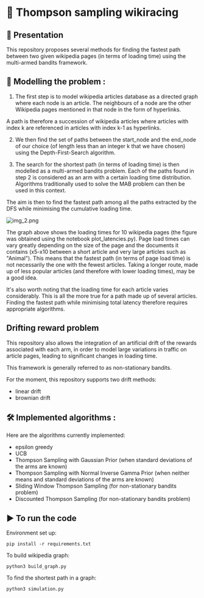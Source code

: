 # 🏁 Thompson sampling wikiracing

## 📢  Presentation
This repository proposes several methods for finding the fastest path between two given wikipedia pages (in terms of loading time) using the multi-armed bandits framework. 


## 📝 Modelling the problem :

1) The first step is to model wikipedia articles database as a directed graph where each node is an article. The neighbours of a node are the other Wikipedia pages mentioned in that node in the form of hyperlinks. 

A path is therefore a succession of wikipedia articles where articles with index k are referenced in articles with index k-1 as hyperlinks.

2) We then find the set of paths between the start_node and the end_node of our choice (of length less than an integer k that we have chosen) using the Depth-First-Search algorithm.


3) The search for the shortest path (in terms of loading time) is then modelled as a multi-armed bandits problem. Each of the paths found in step 2 is considered as an arm with a certain loading time distribution. Algorithms traditionally used to solve the MAB problem can then be used in this context.

The aim is then to find the fastest path among all the paths extracted by the DFS while minimising the cumulative loading time. 


![img_2.png](fig/loading_times.png)

The graph above shows the loading times for 10 wikipedia pages (the figure was obtained using the notebook plot_latencies.py).
Page load times can vary greatly depending on the size of the page and the documents it contains (x5-x10 between a short article and very large articles such as "Animal"). This means that the fastest path (in terms of page load time) is not necessarily the one with the fewest articles. Taking a longer route, made up of less popular articles (and therefore with lower loading times), may be a good idea.

It's also worth noting that the loading time for each article varies considerably. This is all the more true for a path made up of several articles. Finding the fastest path while minimising total latency therefore requires appropriate algorithms.

## Drifting reward problem
This repository also allows the integration of an artificial drift of the rewards associated with each arm, in order to model large variations in traffic on article pages, leading to significant changes in loading time. 

This framework is generally referred to as non-stationary bandits. 

For the moment, this repository supports two drift methods:
- linear drift
- brownian drift

## 🛠️ Implemented algorithms : 
Here are the algorithms currently implemented:
- epsilon greedy
- UCB
- Thompson Sampling with Gaussian Prior (when standard deviations of the arms are known)
- Thompson Sampling with Normal Inverse Gamma Prior (when neither means and standard deviations of the arms are known)
- Sliding Window Thompson Sampling (for non-stationary bandits problem)
- Discounted Thompson Sampling (for non-stationary bandits problem)


## ▶️ To run the code
Environment set up: 
```shell
pip install -r requirements.txt
```

To build wikipedia graph:
```shell
python3 build_graph.py
```

To find the shortest path in a graph:
```shell
python3 simulation.py 
```



